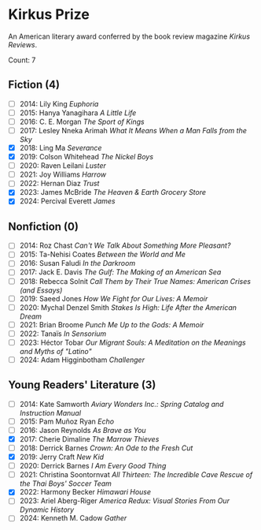 # Kirkus Prize

An American literary award conferred by the book review magazine _Kirkus Reviews_.

Count: 7

## Fiction (4)

- [ ] 2014: Lily King _Euphoria_
- [ ] 2015: Hanya Yanagihara _A Little Life_
- [ ] 2016: C. E. Morgan _The Sport of Kings_
- [ ] 2017: Lesley Nneka Arimah _What It Means When a Man Falls from the Sky_
- [x] 2018: Ling Ma _Severance_
- [x] 2019: Colson Whitehead _The Nickel Boys_
- [ ] 2020: Raven Leilani _Luster_
- [ ] 2021: Joy Williams _Harrow_
- [ ] 2022: Hernan Diaz _Trust_
- [x] 2023: James McBride _The Heaven & Earth Grocery Store_
- [x] 2024: Percival Everett _James_

## Nonfiction (0)

- [ ] 2014: Roz Chast _Can't We Talk About Something More Pleasant?_
- [ ] 2015: Ta-Nehisi Coates _Between the World and Me_
- [ ] 2016: Susan Faludi _In the Darkroom_
- [ ] 2017: Jack E. Davis _The Gulf: The Making of an American Sea_
- [ ] 2018: Rebecca Solnit _Call Them by Their True Names: American Crises (and Essays)_
- [ ] 2019: Saeed Jones _How We Fight for Our Lives: A Memoir_
- [ ] 2020: Mychal Denzel Smith _Stakes Is High: Life After the American Dream_
- [ ] 2021: Brian Broome _Punch Me Up to the Gods: A Memoir_
- [ ] 2022: Tanaïs _In Sensorium_
- [ ] 2023: Héctor Tobar _Our Migrant Souls: A Meditation on the Meanings and Myths of "Latino"_
- [ ] 2024: Adam Higginbotham _Challenger_

## Young Readers' Literature (3)

- [ ] 2014: Kate Samworth _Aviary Wonders Inc.: Spring Catalog and Instruction Manual_
- [ ] 2015: Pam Muñoz Ryan _Echo_
- [ ] 2016: Jason Reynolds _As Brave as You_
- [x] 2017: Cherie Dimaline _The Marrow Thieves_
- [ ] 2018: Derrick Barnes _Crown: An Ode to the Fresh Cut_
- [x] 2019: Jerry Craft _New Kid_
- [ ] 2020: Derrick Barnes _I Am Every Good Thing_
- [ ] 2021: Christina Soontornvat _All Thirteen: The Incredible Cave Rescue of the Thai Boys' Soccer Team_
- [x] 2022: Harmony Becker _Himawari House_
- [ ] 2023: Ariel Aberg-Riger _America Redux: Visual Stories From Our Dynamic History_
- [ ] 2024: Kenneth M. Cadow _Gather_
